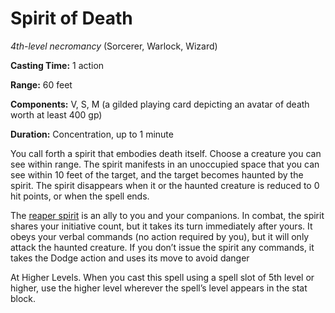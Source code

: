 # Spirit of Death
*4th-level necromancy* (Sorcerer, Warlock, Wizard)

**Casting Time:** 1 action

**Range:** 60 feet

**Components:** V, S, M (a gilded playing card depicting an avatar of death worth at least 400 gp)

**Duration:** Concentration, up to 1 minute

You call forth a spirit that embodies death itself. Choose a creature you can see within range. The spirit manifests in an unoccupied space that you can see within 10 feet of the target, and the target becomes haunted by the spirit. The spirit disappears when it or the haunted creature is reduced to 0 hit points, or when the spell ends.

The [reaper spirit](/Creatures/Spirit-Reaper.md) is an ally to you and your companions. In combat, the spirit shares your initiative count, but it takes its turn immediately after yours. It obeys your verbal commands (no action required by you), but it will only attack the haunted creature. If you don’t issue the spirit any commands, it takes the Dodge action and uses its move to avoid danger

At Higher Levels. When you cast this spell using a spell slot of 5th level or higher, use the higher level wherever the spell’s level appears in the stat block.